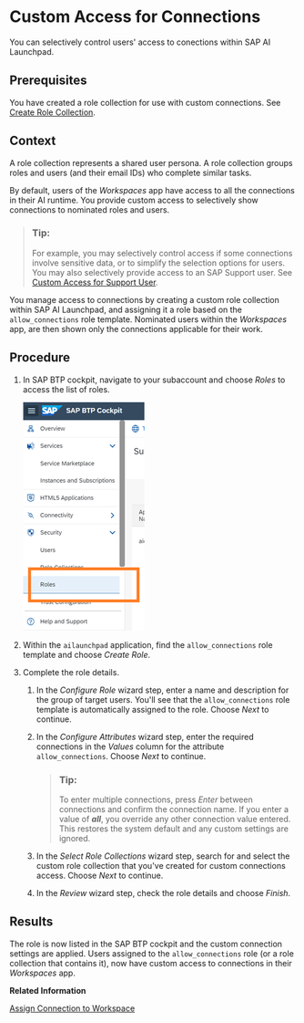 <!-- loio8ba6a922e774468d91df127725603bdf -->

# Custom Access for Connections

You can selectively control users' access to conections within SAP AI Launchpad.



<a name="loio8ba6a922e774468d91df127725603bdf__prereq_nxk_h4q_h5b"/>

## Prerequisites

You have created a role collection for use with custom connections. See [Create Role Collection](create-role-collection-9cdb1ea.md).



## Context

A role collection represents a shared user persona. A role collection groups roles and users \(and their email IDs\) who complete similar tasks.

By default, users of the *Workspaces* app have access to all the connections in their AI runtime. You provide custom access to selectively show connections to nominated roles and users.

> ### Tip:  
> For example, you may selectively control access if some connections involve sensitive data, or to simplify the selection options for users. You may also selectively provide access to an SAP Support user. See [Custom Access for Support User](custom-access-for-support-user-a2a95a0.md).

You manage access to connections by creating a custom role collection within SAP AI Launchpad, and assigning it a role based on the `allow_connections` role template. Nominated users within the *Workspaces* app, are then shown only the connections applicable for their work.



<a name="loio8ba6a922e774468d91df127725603bdf__steps_nj2_mlq_h5b"/>

## Procedure

1.  In SAP BTP cockpit, navigate to your subaccount and choose *Roles* to access the list of roles.

    ![](images/BTP_role_31090d2.png)

2.  Within the `ailaunchpad` application, find the `allow_connections` role template and choose *Create Role*.

3.  Complete the role details.

    1.  In the *Configure Role* wizard step, enter a name and description for the group of target users. You'll see that the `allow_connections` role template is automatically assigned to the role. Choose *Next* to continue.

    2.  In the *Configure Attributes* wizard step, enter the required connections in the *Values* column for the attribute `allow_connections`. Choose *Next* to continue.

        > ### Tip:  
        > To enter multiple connections, press *Enter* between connections and confirm the connection name. If you enter a value of ***all***, you override any other connection value entered. This restores the system default and any custom settings are ignored.

    3.  In the *Select Role Collections* wizard step, search for and select the custom role collection that you've created for custom connections access. Choose *Next* to continue.

    4.  In the *Review* wizard step, check the role details and choose *Finish*.





<a name="loio8ba6a922e774468d91df127725603bdf__result_mxw_55q_hbi"/>

## Results

The role is now listed in the SAP BTP cockpit and the custom connection settings are applied. Users assigned to the `allow_connections` role \(or a role collection that contains it\), now have custom access to connections in their *Workspaces* app.

**Related Information**  


[Assign Connection to Workspace](set-resource-group-0c07728.md#loioa0204f94a94e4407abf772e76104d834 "")

